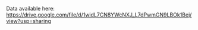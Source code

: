 Data available here: https://drive.google.com/file/d/1widL7CN8YWcNXJ_L7dPwmGN9LBOk1Bej/view?usp=sharing
